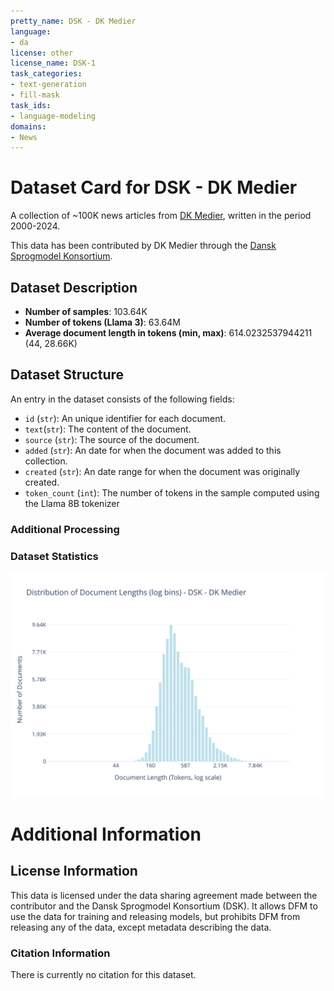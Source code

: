 ```yaml
---
pretty_name: DSK - DK Medier
language:
- da
license: other
license_name: DSK-1
task_categories:
- text-generation
- fill-mask
task_ids:
- language-modeling
domains:
- News
---
```


# Dataset Card for DSK - DK Medier

<!-- START-SHORT DESCRIPTION -->
A collection of ~100K news articles from [DK Medier](https://dkmedier.dk), written in the period 2000-2024. 
<!-- END-SHORT DESCRIPTION -->

This data has been contributed by DK Medier through the [Dansk Sprogmodel Konsortium](https://alexandra.dk/dsk). 


## Dataset Description

<!-- START-DESC-STATS -->
- **Number of samples**: 103.64K
- **Number of tokens (Llama 3)**: 63.64M
- **Average document length in tokens (min, max)**: 614.0232537944211 (44, 28.66K)
<!-- END-DESC-STATS -->


## Dataset Structure
An entry in the dataset consists of the following fields:

- `id` (`str`): An unique identifier for each document.
- `text`(`str`): The content of the document.
- `source` (`str`): The source of the document.
- `added` (`str`): An date for when the document was added to this collection.
- `created` (`str`): An date range for when the document was originally created.
- `token_count` (`int`): The number of tokens in the sample computed using the Llama 8B tokenizer


### Additional Processing


### Dataset Statistics

<!-- START-DATASET PLOTS -->
<p align="center">
<img src="./images/dist_document_length.svg" width="600" style="margin-right: 10px;" />
</p>
<!-- END-DATASET PLOTS -->


# Additional Information

## License Information
This data is licensed under the data sharing agreement made between the contributor and the Dansk Sprogmodel Konsortium (DSK). 
It allows DFM to use the data for training and releasing models, but prohibits DFM from releasing any of the data, except metadata describing the data. 

### Citation Information

There is currently no citation for this dataset.
